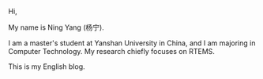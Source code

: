Hi,

My name is Ning Yang (杨宁). 

I am a master's student at Yanshan University in China, and I am majoring in Computer Technology. My research chiefly focuses on RTEMS.

This is my English blog.